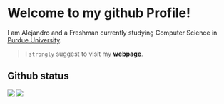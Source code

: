 # Welcome to my github Profile! 
I am Alejandro and a Freshman currently studying Computer Science in [Purdue University](https://www.purdue.edu).

> I `strongly` suggest to visit my **[webpage](https://alesgsanudoo.com)**.

## Github status

<p>
      <img src="https://github-readme-stats.vercel.app/api?username=alesgsanudoo&show_icons=true&hide_rank=true&include_all_commits&count_private=true&bg_color=00000000" align="left">
      <img src="https://github-readme-stats.vercel.app/api/top-langs/?username=alesgsanudoo&langs_count=8&bg_color=00000000)](https://github.com/anuraghazra/github-readme-stats" aling="center">
</p>
